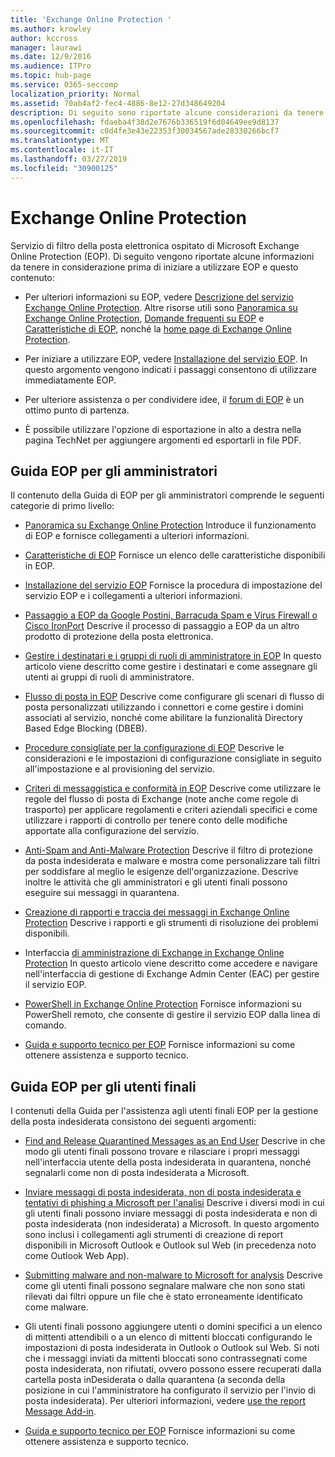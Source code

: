 ```yaml
---
title: 'Exchange Online Protection '
ms.author: krowley
author: kccross
manager: laurawi
ms.date: 12/9/2016
ms.audience: ITPro
ms.topic: hub-page
ms.service: O365-seccomp
localization_priority: Normal
ms.assetid: 70ab4af2-fec4-4886-8e12-27d348649204
description: Di seguito sono riportate alcune considerazioni da tenere presenti prima di iniziare a lavorare con EOP.
ms.openlocfilehash: fdaeba4f38d2e7676b336519f6d04649ee9d8137
ms.sourcegitcommit: c0d4fe3e43e22353f30034567ade28330266bcf7
ms.translationtype: MT
ms.contentlocale: it-IT
ms.lasthandoff: 03/27/2019
ms.locfileid: "30900125"
---
```

# <a name="exchange-online-protection"></a>Exchange Online Protection 

Servizio di filtro della posta elettronica ospitato di Microsoft Exchange Online Protection (EOP). Di seguito vengono riportate alcune informazioni da tenere in considerazione prima di iniziare a utilizzare EOP e questo contenuto:
  
- Per ulteriori informazioni su EOP, vedere [Descrizione del servizio Exchange Online Protection](https://go.microsoft.com/fwlink/p/?LinkId=320619). Altre risorse utili sono [Panoramica su Exchange Online Protection](exchange-online-protection-overview.md), [Domande frequenti su EOP](eop-general-faq.md) e [Caratteristiche di EOP](eop-features.md), nonché la [home page di Exchange Online Protection](https://go.microsoft.com/fwlink/?LinkId=279912).
    
- Per iniziare a utilizzare EOP, vedere [Installazione del servizio EOP](set-up-your-eop-service.md). In questo argomento vengono indicati i passaggi consentono di utilizzare immediatamente EOP. 
    
- Per ulteriore assistenza o per condividere idee, il [forum di EOP](https://go.microsoft.com/fwlink/?LinkId=285351) è un ottimo punto di partenza. 
    
- È possibile utilizzare l'opzione di esportazione in alto a destra nella pagina TechNet per aggiungere argomenti ed esportarli in file PDF. 
    
## <a name="eop-help-for-administrators"></a>Guida EOP per gli amministratori

Il contenuto della Guida di EOP per gli amministratori comprende le seguenti categorie di primo livello:
  
- [Panoramica su Exchange Online Protection](exchange-online-protection-overview.md) Introduce il funzionamento di EOP e fornisce collegamenti a ulteriori informazioni. 
    
- [Caratteristiche di EOP](eop-features.md) Fornisce un elenco delle caratteristiche disponibili in EOP. 
    
- [Installazione del servizio EOP](set-up-your-eop-service.md) Fornisce la procedura di impostazione del servizio EOP e i collegamenti a ulteriori informazioni. 
    
- [Passaggio a EOP da Google Postini, Barracuda Spam e Virus Firewall o Cisco IronPort](switch-to-eop-from-google-postini-the-barracuda-spam-and-virus-firewall-or-cisco.md) Descrive il processo di passaggio a EOP da un altro prodotto di protezione della posta elettronica. 
    
- [Gestire i destinatari e i gruppi di ruoli di amministratore in EOP](manage-recipients-and-admin-role-groups-in-eop.md) In questo articolo viene descritto come gestire i destinatari e come assegnare gli utenti ai gruppi di ruoli di amministratore. 
    
- [Flusso di posta in EOP](mail-flow-in-eop.md) Descrive come configurare gli scenari di flusso di posta personalizzati utilizzando i connettori e come gestire i domini associati al servizio, nonché come abilitare la funzionalità Directory Based Edge Blocking (DBEB). 
    
- [Procedure consigliate per la configurazione di EOP](best-practices-for-configuring-eop.md) Descrive le considerazioni e le impostazioni di configurazione consigliate in seguito all'impostazione e al provisioning del servizio. 
    
- [Criteri di messaggistica e conformità in EOP](messaging-policy-and-compliance-in-eop.md) Descrive come utilizzare le regole del flusso di posta di Exchange (note anche come regole di trasporto) per applicare regolamenti e criteri aziendali specifici e come utilizzare i rapporti di controllo per tenere conto delle modifiche apportate alla configurazione del servizio. 
    
- [Anti-Spam and Anti-Malware Protection](http://technet.microsoft.com/library/93c6c227-7442-4293-b64d-ec8f15c928db.aspx) Descrive il filtro di protezione da posta indesiderata e malware e mostra come personalizzare tali filtri per soddisfare al meglio le esigenze dell'organizzazione. Descrive inoltre le attività che gli amministratori e gli utenti finali possono eseguire sui messaggi in quarantena. 
    
- [Creazione di rapporti e traccia dei messaggi in Exchange Online Protection](reporting-and-message-trace-in-exchange-online-protection.md) Descrive i rapporti e gli strumenti di risoluzione dei problemi disponibili. 
    
- Interfaccia [di amministrazione di Exchange in Exchange Online Protection](../exchange-admin-center-in-exchange-online-protection-eop.md) In questo articolo viene descritto come accedere e navigare nell'interfaccia di gestione di Exchange Admin Center (EAC) per gestire il servizio EOP. 
    
- [PowerShell in Exchange Online Protection](http://technet.microsoft.com/library/f7918a88-774a-405e-945b-bc2f5ee9f748.aspx) Fornisce informazioni su PowerShell remoto, che consente di gestire il servizio EOP dalla linea di comando. 
    
- [Guida e supporto tecnico per EOP](help-and-support-for-eop.md) Fornisce informazioni su come ottenere assistenza e supporto tecnico. 
    
## <a name="eop-help-for-end-users"></a>Guida EOP per gli utenti finali
<a name="sectionSection1"> </a>

I contenuti della Guida per l'assistenza agli utenti finali EOP per la gestione della posta indesiderata consistono dei seguenti argomenti:
  
- [Find and Release Quarantined Messages as an End User](http://technet.microsoft.com/library/e439b560-827a-4807-abd3-6b861c1ff786.aspx) Descrive in che modo gli utenti finali possono trovare e rilasciare i propri messaggi nell'interfaccia utente della posta indesiderata in quarantena, nonché segnalarli come non di posta indesiderata a Microsoft. 
        
- [Inviare messaggi di posta indesiderata, non di posta indesiderata e tentativi di phishing a Microsoft per l'analisi](../submit-spam-non-spam-and-phishing-scam-messages-to-microsoft-for-analysis.md) Descrive i diversi modi in cui gli utenti finali possono inviare messaggi di posta indesiderata e non di posta indesiderata (non indesiderata) a Microsoft. In questo argomento sono inclusi i collegamenti agli strumenti di creazione di report disponibili in Microsoft Outlook e Outlook sul Web (in precedenza noto come Outlook Web App). 
    
- [Submitting malware and non-malware to Microsoft for analysis](../submitting-malware-and-non-malware-to-microsoft-for-analysis.md) Descrive come gli utenti finali possono segnalare malware che non sono stati rilevati dai filtri oppure un file che è stato erroneamente identificato come malware. 
    
- Gli utenti finali possono aggiungere utenti o domini specifici a un elenco di mittenti attendibili o a un elenco di mittenti bloccati configurando le impostazioni di posta indesiderata in Outlook o Outlook sul Web. Si noti che i messaggi inviati da mittenti bloccati sono contrassegnati come posta indesiderata, non rifiutati, ovvero possono essere recuperati dalla cartella posta inDesiderata o dalla quarantena (a seconda della posizione in cui l'amministratore ha configurato il servizio per l'invio di posta indesiderata). Per ulteriori informazioni, vedere [use the report Message Add-in](https://support.office.com/article/addin-b5caa9f1-cdf3-4443-af8c-ff724ea719d2).
    
- [Guida e supporto tecnico per EOP](help-and-support-for-eop.md) Fornisce informazioni su come ottenere assistenza e supporto tecnico. 
    
